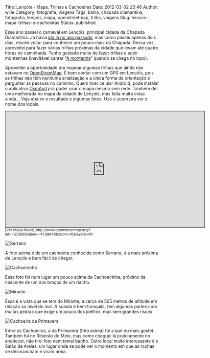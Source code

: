 Title: Lençóis - Mapa, Trilhas e Cachoeiras
Date: 2012-03-02 23:46
Author: wille
Category: fotografia, viagens
Tags: bahia, chapada diamantina, fotografia, lençóis, mapa, openstreetmap, trilha, viagens
Slug: lencois-mapa-trilhas-e-cachoeiras
Status: published

Esse ano passei o carnaval em Lençóis, principal cidade da Chapada
Diamantina. Já havia [ido lá no ano
passado](http://wille.blog.br/2011/03/pouca-vogal-e-chapada-diamantina/ "Pouca Vogal e Chapada Diamantina"),
mas como passei apenas dois dias, resolvi voltar para conhecer um pouco
mais da Chapada. Dessa vez, aproveitei para fazer várias trilhas
próximas da cidade que levam até quatro horas de caminhada. Tenho
gostado muito de fazer trilhas e subir montanhas (inevitável cantar "[A
montanha](http://www2.uol.com.br/engenheirosdohawaii/discos/letras/montanha.htm)"
quando se chega no topo).

Aproveitei a oportunidade pra mapear algumas trilhas que ainda não
estavam no [OpenStreetMap](http://osm.org). É bom contar com um GPS em
Lençóis, pois as trilhas não têm nenhuma sinalização e a única forma de
orientação é perguntar às pessoas no caminho. Quem tiver celular
Android, pode instalar o aplicativo [OsmAnd](http://osmand.net/) pra
poder usar o mapa mesmo sem rede. Também dei uma melhorada no mapa da
cidade de Lençóis, mas falta muita coisa ainda... Veja abaixo o
resultado e algumas fotos. Use o zoom pra ver o nome dos locais.

<iframe style="border: 1px solid black;" src="http://www.openstreetmap.org/export/embed.html?bbox=-41.40519,-12.57342,-41.38773,-12.5605&amp;layer=mapnik" frameborder="0" marginwidth="0" marginheight="0" scrolling="no" width="650" height="380"></iframe>  
<small>[Ver Mapa
Maior](http://www.openstreetmap.org/?lat=-12.56696&lon=-41.39646&zoom=16&layers=M)</small>

![Serrano](http://images.wille.blog.br/serrano.jpg)

A foto acima é de um cachoeira conhecida como Serrano, é a mais próxima
de Lençóis e bem fácil de chegar.

![Cachoeirinha](http://images.wille.blog.br/cachoeirinha.jpg)

Essa foto foi num lugar um pouco acima da Cachoeirinha, próximo da
nascente de um dos braços de um riacho.

![Mirante](http://images.wille.blog.br/mirante.jpg)

Essa é a vista que se tem do Mirante, a cerca de 565 metros de altitude
em relação ao nível do mar. A subida é bem tranquila, tem algumas partes
com muitas pedras que exige um pouco dos joelhos, mas sem grandes
riscos.

![Cachoeira da
Primavera](http://images.wille.blog.br/cachoeira-da-primavera.jpg)

Entre as Cachoeiras, a da Primavera (foto acima) foi a que eu mais
gostei. Também fui no Ribeirão do Meio, mas como cheguei lá praticamente
no anoitecer, não tirei foto nem tomei banho. Outro local muito
interessante é o Salão de Areias, um lugar onde se pode ver o momento em
que as rochas se desmancham e viram areia.
